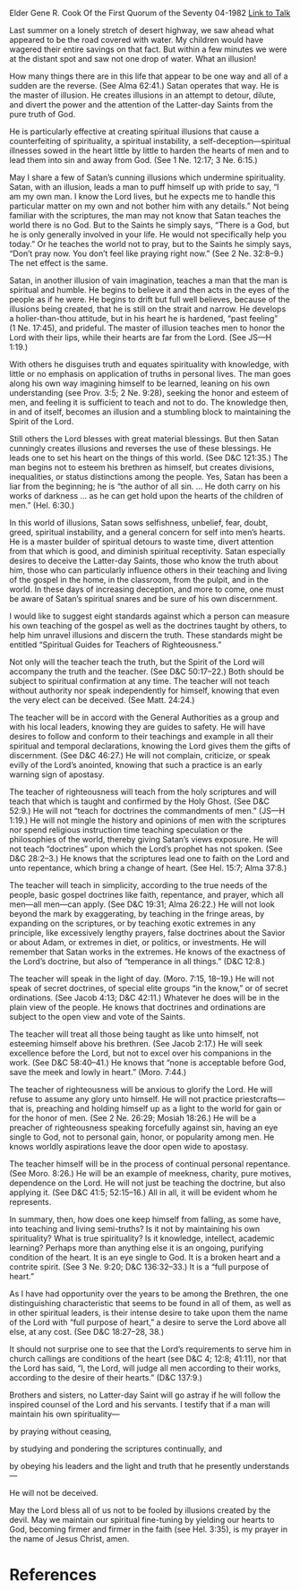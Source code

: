 Elder Gene R. Cook
Of the First Quorum of the Seventy
04-1982
[Link to Talk](https://www.churchofjesuschrist.org/study/general-conference/1982/04/spiritual-guides-for-teachers-of-righteousness?lang=eng)

Last summer on a lonely stretch of desert highway, we saw ahead what appeared to be the road covered with water. My children would have wagered their entire savings on that fact. But within a few minutes we were at the distant spot and saw not one drop of water. What an illusion!

How many things there are in this life that appear to be one way and all of a sudden are the reverse. (See Alma 62:41.) Satan operates that way. He is the master of illusion. He creates illusions in an attempt to detour, dilute, and divert the power and the attention of the Latter-day Saints from the pure truth of God.

He is particularly effective at creating spiritual illusions that cause a counterfeiting of spirituality, a spiritual instability, a self-deception—spiritual illnesses sowed in the heart little by little to harden the hearts of men and to lead them into sin and away from God. (See 1 Ne. 12:17; 3 Ne. 6:15.)

May I share a few of Satan’s cunning illusions which undermine spirituality. Satan, with an illusion, leads a man to puff himself up with pride to say, “I am my own man. I know the Lord lives, but he expects me to handle this particular matter on my own and not bother him with any details.” Not being familiar with the scriptures, the man may not know that Satan teaches the world there is no God. But to the Saints he simply says, “There is a God, but he is only generally involved in your life. He would not specifically help you today.” Or he teaches the world not to pray, but to the Saints he simply says, “Don’t pray now. You don’t feel like praying right now.” (See 2 Ne. 32:8–9.) The net effect is the same.

Satan, in another illusion of vain imagination, teaches a man that the man is spiritual and humble. He begins to believe it and then acts in the eyes of the people as if he were. He begins to drift but full well believes, because of the illusions being created, that he is still on the strait and narrow. He develops a holier-than-thou attitude, but in his heart he is hardened, “past feeling” (1 Ne. 17:45), and prideful. The master of illusion teaches men to honor the Lord with their lips, while their hearts are far from the Lord. (See JS—H 1:19.)

With others he disguises truth and equates spirituality with knowledge, with little or no emphasis on application of truths in personal lives. The man goes along his own way imagining himself to be learned, leaning on his own understanding (see Prov. 3:5; 2 Ne. 9:28), seeking the honor and esteem of men, and feeling it is sufficient to teach and not to do. The knowledge then, in and of itself, becomes an illusion and a stumbling block to maintaining the Spirit of the Lord.

Still others the Lord blesses with great material blessings. But then Satan cunningly creates illusions and reverses the use of these blessings. He leads one to set his heart on the things of this world. (See D&C 121:35.) The man begins not to esteem his brethren as himself, but creates divisions, inequalities, or status distinctions among the people. Yes, Satan has been a liar from the beginning; he is “the author of all sin. … He doth carry on his works of darkness … as he can get hold upon the hearts of the children of men.” (Hel. 6:30.)

In this world of illusions, Satan sows selfishness, unbelief, fear, doubt, greed, spiritual instability, and a general concern for self into men’s hearts. He is a master builder of spiritual detours to waste time, divert attention from that which is good, and diminish spiritual receptivity. Satan especially desires to deceive the Latter-day Saints, those who know the truth about him, those who can particularly influence others in their teaching and living of the gospel in the home, in the classroom, from the pulpit, and in the world. In these days of increasing deception, and more to come, one must be aware of Satan’s spiritual snares and be sure of his own discernment.

I would like to suggest eight standards against which a person can measure his own teaching of the gospel as well as the doctrines taught by others, to help him unravel illusions and discern the truth. These standards might be entitled “Spiritual Guides for Teachers of Righteousness.”





Not only will the teacher teach the truth, but the Spirit of the Lord will accompany the truth and the teacher. (See D&C 50:17–22.) Both should be subject to spiritual confirmation at any time. The teacher will not teach without authority nor speak independently for himself, knowing that even the very elect can be deceived. (See Matt. 24:24.)





The teacher will be in accord with the General Authorities as a group and with his local leaders, knowing they are guides to safety. He will have desires to follow and conform to their teachings and example in all their spiritual and temporal declarations, knowing the Lord gives them the gifts of discernment. (See D&C 46:27.) He will not complain, criticize, or speak evilly of the Lord’s anointed, knowing that such a practice is an early warning sign of apostasy.





The teacher of righteousness will teach from the holy scriptures and will teach that which is taught and confirmed by the Holy Ghost. (See D&C 52:9.) He will not “teach for doctrines the commandments of men.” (JS—H 1:19.) He will not mingle the history and opinions of men with the scriptures nor spend religious instruction time teaching speculation or the philosophies of the world, thereby giving Satan’s views exposure. He will not teach “doctrines” upon which the Lord’s prophet has not spoken. (See D&C 28:2–3.) He knows that the scriptures lead one to faith on the Lord and unto repentance, which bring a change of heart. (See Hel. 15:7; Alma 37:8.)





The teacher will teach in simplicity, according to the true needs of the people, basic gospel doctrines like faith, repentance, and prayer, which all men—all men—can apply. (See D&C 19:31; Alma 26:22.) He will not look beyond the mark by exaggerating, by teaching in the fringe areas, by expanding on the scriptures, or by teaching exotic extremes in any principle, like excessively lengthy prayers, false doctrines about the Savior or about Adam, or extremes in diet, or politics, or investments. He will remember that Satan works in the extremes. He knows of the exactness of the Lord’s doctrine, but also of “temperance in all things.” (D&C 12:8.)





The teacher will speak in the light of day. (Moro. 7:15, 18–19.) He will not speak of secret doctrines, of special elite groups “in the know,” or of secret ordinations. (See Jacob 4:13; D&C 42:11.) Whatever he does will be in the plain view of the people. He knows that doctrines and ordinations are subject to the open view and vote of the Saints.





The teacher will treat all those being taught as like unto himself, not esteeming himself above his brethren. (See Jacob 2:17.) He will seek excellence before the Lord, but not to excel over his companions in the work. (See D&C 58:40–41.) He knows that “none is acceptable before God, save the meek and lowly in heart.” (Moro. 7:44.)





The teacher of righteousness will be anxious to glorify the Lord. He will refuse to assume any glory unto himself. He will not practice priestcrafts—that is, preaching and holding himself up as a light to the world for gain or for the honor of men. (See 2 Ne. 26:29; Mosiah 18:26.) He will be a preacher of righteousness speaking forcefully against sin, having an eye single to God, not to personal gain, honor, or popularity among men. He knows worldly aspirations leave the door open wide to apostasy.





The teacher himself will be in the process of continual personal repentance. (See Moro. 8:26.) He will be an example of meekness, charity, pure motives, dependence on the Lord. He will not just be teaching the doctrine, but also applying it. (See D&C 41:5; 52:15–16.) All in all, it will be evident whom he represents.





In summary, then, how does one keep himself from falling, as some have, into teaching and living semi-truths? Is it not by maintaining his own spirituality? What is true spirituality? Is it knowledge, intellect, academic learning? Perhaps more than anything else it is an ongoing, purifying condition of the heart. It is an eye single to God. It is a broken heart and a contrite spirit. (See 3 Ne. 9:20; D&C 136:32–33.) It is a “full purpose of heart.”

As I have had opportunity over the years to be among the Brethren, the one distinguishing characteristic that seems to be found in all of them, as well as in other spiritual leaders, is their intense desire to take upon them the name of the Lord with “full purpose of heart,” a desire to serve the Lord above all else, at any cost. (See D&C 18:27–28, 38.)

It should not surprise one to see that the Lord’s requirements to serve him in church callings are conditions of the heart (see D&C 4; 12:8; 41:11), nor that the Lord has said, “I, the Lord, will judge all men according to their works, according to the desire of their hearts.” (D&C 137:9.)

Brothers and sisters, no Latter-day Saint will go astray if he will follow the inspired counsel of the Lord and his servants. I testify that if a man will maintain his own spirituality—





by praying without ceasing,





by studying and pondering the scriptures continually, and





by obeying his leaders and the light and truth that he presently understands—





He will not be deceived.

May the Lord bless all of us not to be fooled by illusions created by the devil. May we maintain our spiritual fine-tuning by yielding our hearts to God, becoming firmer and firmer in the faith (see Hel. 3:35), is my prayer in the name of Jesus Christ, amen.

# References
